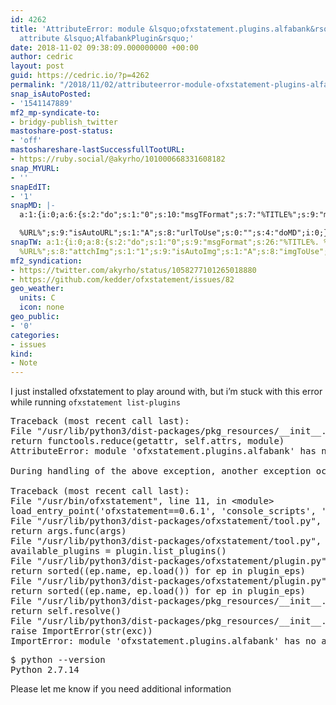 ```yaml
---
id: 4262
title: 'AttributeError: module &lsquo;ofxstatement.plugins.alfabank&rsquo; has no
  attribute &lsquo;AlfabankPlugin&rsquo;'
date: 2018-11-02 09:38:09.000000000 +00:00
author: cedric
layout: post
guid: https://cedric.io/?p=4262
permalink: "/2018/11/02/attributeerror-module-ofxstatement-plugins-alfabank-has-no-attribute-alfabankplugin/"
snap_isAutoPosted:
- '1541147889'
mf2_mp-syndicate-to:
- bridgy-publish_twitter
mastoshare-post-status:
- 'off'
mastoshareshare-lastSuccessfullTootURL:
- https://ruby.social/@akyrho/101000668331608182
snap_MYURL:
- ''
snapEdIT:
- '1'
snapMD: |-
  a:1:{i:0;a:6:{s:2:"do";s:1:"0";s:10:"msgTFormat";s:7:"%TITLE%";s:9:"msgFormat";s:19:"%FULLTEXT%

  %URL%";s:9:"isAutoURL";s:1:"A";s:8:"urlToUse";s:0:"";s:4:"doMD";i:0;}}"
snapTW: a:1:{i:0;a:8:{s:2:"do";s:1:"0";s:9:"msgFormat";s:26:"%TITLE%. %EXCERPT% -
  %URL%";s:8:"attchImg";s:1:"1";s:9:"isAutoImg";s:1:"A";s:8:"imgToUse";s:0:"";s:9:"isAutoURL";s:1:"A";s:8:"urlToUse";s:0:"";s:4:"doTW";i:0;}}
mf2_syndication:
- https://twitter.com/akyrho/status/1058277101265018880
- https://github.com/kedder/ofxstatement/issues/82
geo_weather:
  units: C
  icon: none
geo_public:
- '0'
categories:
- issues
kind:
- Note
---
```

I just installed ofxstatement to play around with, but i&rsquo;m stuck with this error while running `ofxstatement list-plugins`

<pre>Traceback (most recent call last):
File "/usr/lib/python3/dist-packages/pkg_resources/__init__.py", line 2324, in resolve
return functools.reduce(getattr, self.attrs, module)
AttributeError: module 'ofxstatement.plugins.alfabank' has no attribute 'AlfabankPlugin'

During handling of the above exception, another exception occurred:

Traceback (most recent call last):
File "/usr/bin/ofxstatement", line 11, in &lt;module&gt;
load_entry_point('ofxstatement==0.6.1', 'console_scripts', 'ofxstatement')()
File "/usr/lib/python3/dist-packages/ofxstatement/tool.py", line 150, in run
return args.func(args)
File "/usr/lib/python3/dist-packages/ofxstatement/tool.py", line 68, in list_plugins
available_plugins = plugin.list_plugins()
File "/usr/lib/python3/dist-packages/ofxstatement/plugin.py", line 26, in list_plugins
return sorted((ep.name, ep.load()) for ep in plugin_eps)
File "/usr/lib/python3/dist-packages/ofxstatement/plugin.py", line 26, in &lt;genexpr&gt;
return sorted((ep.name, ep.load()) for ep in plugin_eps)
File "/usr/lib/python3/dist-packages/pkg_resources/__init__.py", line 2316, in load
return self.resolve()
File "/usr/lib/python3/dist-packages/pkg_resources/__init__.py", line 2326, in resolve
raise ImportError(str(exc))
ImportError: module 'ofxstatement.plugins.alfabank' has no attribute 'AlfabankPlugin'
</pre>

<pre>$ python --version
Python 2.7.14
</pre>

Please let me know if you need additional information